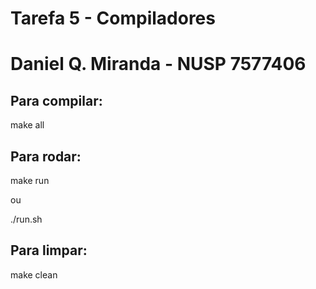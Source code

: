 # Tarefa 5 - Compiladores
# Daniel Q. Miranda - NUSP 7577406

## Para compilar:

make all

## Para rodar:

make run

ou

./run.sh

## Para limpar:

make clean
